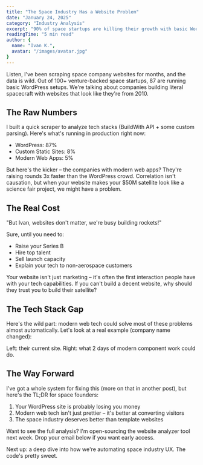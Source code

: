 ```yaml
---
title: "The Space Industry Has a Website Problem"
date: "January 24, 2025"
category: "Industry Analysis"
excerpt: "90% of space startups are killing their growth with basic WordPress templates. Here's the data."
readingTime: "5 min read"
author: {
  name: "Ivan K.",
  avatar: "/images/avatar.jpg"
}
---
```


<script>
  import UXExample from '$lib/(space)/components/proof/UXExample.svelte';
  import CodeDemo from '$lib/blog/components/blocks/CodeDemo.svelte';
</script>

Listen, I've been scraping space company websites for months, and the data is wild. Out of 100+ venture-backed space startups, 87 are running basic WordPress setups. We're talking about companies building literal spacecraft with websites that look like they're from 2010.

## The Raw Numbers

I built a quick scraper to analyze tech stacks (BuildWith API + some custom parsing). Here's what's running in production right now:

- WordPress: 87%
- Custom Static Sites: 8%
- Modern Web Apps: 5%

But here's the kicker – the companies with modern web apps? They're raising rounds 3x faster than the WordPress crowd. Correlation isn't causation, but when your website makes your $50M satellite look like a science fair project, we might have a problem.

## The Real Cost

"But Ivan, websites don't matter, we're busy building rockets!"

Sure, until you need to:
- Raise your Series B
- Hire top talent
- Sell launch capacity
- Explain your tech to non-aerospace customers

Your website isn't just marketing – it's often the first interaction people have with your tech capabilities. If you can't build a decent website, why should they trust you to build their satellite?

## The Tech Stack Gap

Here's the wild part: modern web tech could solve most of these problems almost automatically. Let's look at a real example (company name changed):

<UXExample example="moonshot" />

Left: their current site. Right: what 2 days of modern component work could do.

## The Way Forward

I've got a whole system for fixing this (more on that in another post), but here's the TL;DR for space founders:

1. Your WordPress site is probably losing you money
2. Modern web tech isn't just prettier – it's better at converting visitors
3. The space industry deserves better than template websites

Want to see the full analysis? I'm open-sourcing the website analyzer tool next week. Drop your email below if you want early access.

Next up: a deep dive into how we're automating space industry UX. The code's pretty sweet.